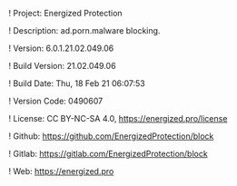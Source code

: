 ! Project: Energized Protection

! Description: ad.porn.malware blocking.

! Version: 6.0.1.21.02.049.06

! Build Version: 21.02.049.06

! Build Date: Thu, 18 Feb 21 06:07:53

! Version Code: 0490607

! License: CC BY-NC-SA 4.0, https://energized.pro/license

! Github: https://github.com/EnergizedProtection/block

! Gitlab: https://gitlab.com/EnergizedProtection/block


! Web: https://energized.pro
